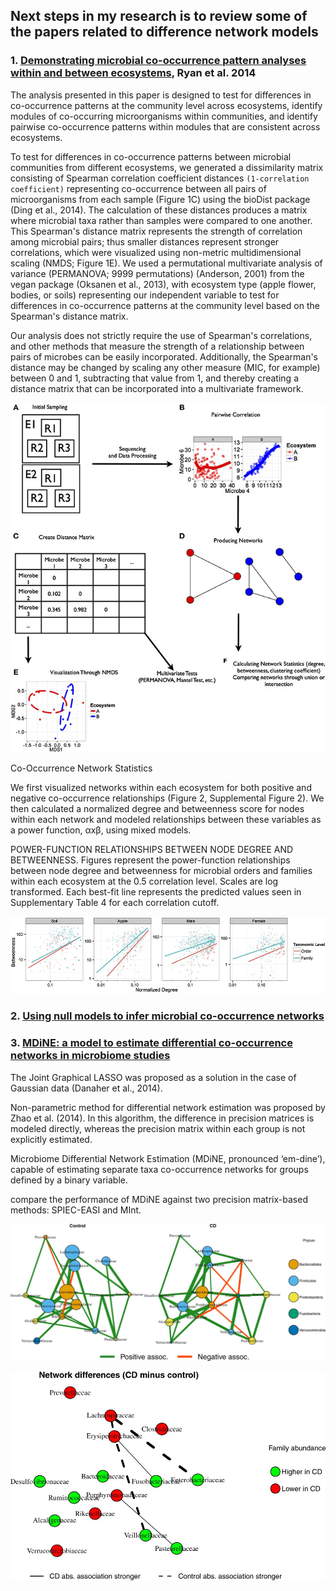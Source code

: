 ## Next steps in my research is to review some of the papers related to difference network models


### 1. [Demonstrating microbial co-occurrence pattern analyses within and between ecosystems](https://www.frontiersin.org/articles/10.3389/fmicb.2014.00358/full), Ryan et al. 2014

The analysis presented in this paper is designed to test for differences in co-occurrence patterns at the community level across ecosystems, identify modules of co-occurring microorganisms within communities, and identify pairwise co-occurrence patterns within modules that are consistent across ecosystems.

To test for differences in co-occurrence patterns between microbial communities from different ecosystems, we generated a dissimilarity matrix consisting of Spearman correlation coefficient distances ```(1-correlation coefficient)``` representing co-occurrence between all pairs of microorganisms from each sample (Figure 1C) using the bioDist package (Ding et al., 2014). 
The calculation of these distances produces a matrix where microbial taxa rather than samples were compared to one another. 
This Spearman's distance matrix represents the strength of correlation among microbial pairs; thus smaller distances represent stronger correlations, which were visualized using non-metric multidimensional scaling (NMDS; Figure 1E). 
We used a permutational multivariate analysis of variance (PERMANOVA; 9999 permutations) (Anderson, 2001) from the vegan package (Oksanen et al., 2013), with ecosystem type (apple flower, bodies, or soils) representing our independent variable to test for differences in co-occurrence patterns at the community level based on the Spearman's distance matrix.

Our analysis does not strictly require the use of Spearman's correlations, and other methods that measure the strength of a relationship between pairs of microbes can be easily incorporated. Additionally, the Spearman's distance may be changed by scaling any other measure (MIC, for example) between 0 and 1, subtracting that value from 1, and thereby creating a distance matrix that can be incorporated into a multivariate framework.

![image](https://github.com/EngineerDanny/CS685-Microbe-Network-Research/blob/main/Fall-2023/fmicb-05-00358-g001.jpg)

Co-Occurrence Network Statistics

We first visualized networks within each ecosystem for both positive and negative co-occurrence relationships (Figure 2, Supplemental Figure 2). We then calculated a normalized degree and betweenness score for nodes within each network and modeled relationships between these variables as a power function, αxβ, using mixed models. 

POWER-FUNCTION RELATIONSHIPS BETWEEN NODE DEGREE AND BETWEENNESS. Figures represent the power-function relationships between node degree and betweenness for microbial orders and families within each ecosystem at the 0.5 correlation level. Scales are log transformed. Each best-fit line represents the predicted values seen in Supplementary Table 4 for each correlation cutoff.

![image](https://github.com/EngineerDanny/CS685-Microbe-Network-Research/blob/main/Fall-2023/fmicb-05-00358-g003.jpg)

### 2. [Using null models to infer microbial co-occurrence networks](https://journals.plos.org/plosone/article?id=10.1371/journal.pone.0176751)

### 3. [MDiNE: a model to estimate differential co-occurrence networks in microbiome studies](https://academic.oup.com/bioinformatics/article/36/6/1840/5614428)

The Joint Graphical LASSO was proposed as a solution in the case of Gaussian data (Danaher et al., 2014).

Non-parametric method for differential network estimation was proposed by Zhao et al. (2014). In this algorithm, the difference in precision matrices is modeled directly, whereas the precision matrix within each group is not explicitly estimated. 

Microbiome Differential Network Estimation (MDiNE, pronounced ‘em-dine’), capable of estimating separate taxa co-occurrence networks for groups defined by a binary variable. 

compare the performance of MDiNE against two precision matrix-based methods: SPIEC-EASI and MInt.

![image](https://github.com/EngineerDanny/CS685-Microbe-Network-Research/blob/main/Fall-2023/bioinformatics_36_6_1840_f4.jpeg)

![image](https://github.com/EngineerDanny/CS685-Microbe-Network-Research/blob/main/Fall-2023/bioinformatics_36_6_1840_f5.jpeg)
